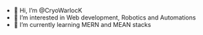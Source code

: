 - 👋 Hi, I’m @CryoWarlocK
- 👀 I’m interested in Web development, Robotics and Automations
- 🌱 I’m currently learning MERN and MEAN stacks


<!---
CryoWarlocK/CryoWarlocK is a ✨ special ✨ repository because its `README.md` (this file) appears on your GitHub profile.
You can click the Preview link to take a look at your changes.
--->

